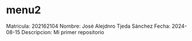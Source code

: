 # menu2
Matricula: 202162104
Nombre: José Alejdnro Tjeda Sánchez
Fecha: 2024-08-15
Descripcion: Mi primer repositorio
